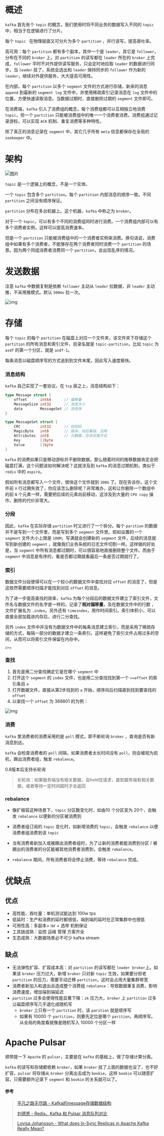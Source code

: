 # 概述

`kafka` 首先有个 `topic` 的概念，我们使用时将不同业务的数据写入不同的 `topic` 中，相当于在逻辑进行了分片。

每个 `topic ` 在物理层面又可分片为多个 `partition` ，并行读写，提高吞吐率。

高可用：每个 `partition` 都有多个副本，其中一个是 `leader`，其它是 `follower`，分布在不同的 `broker` 上。对 `partition` 的读写都在 `leader` 所在的 `broker` 上完成，`follower` 平时不对外提供读写服务，只会定时地拉取 `leader` 的数据进行同步。当 `leader` 挂了，系统会选出和 `leader` 保持同步的 `follower` 作为新的 `leader`，继续对外提供服务，大大提高可用性。

在内部，每个 `partition` 以多个 `segment` 文件的方式进行存储，新来的消息 `append` 到最新的 `segment log` 文件中，并使用稀疏索引记录消息在 `log` 文件中的位置，方便快速读取消息。当数据过期时，直接删除过期的 `segment` 文件即可。

在消费端，`kafka` 引入了消费组的概念，每个消费组都可以互相独立地消费 `topic`，但一个 `partition` 只能被消费组中的唯一一个消费者消费。消费组通过记录游标，可以实现 `ACK` 机制、重复消费等多种特性。

除了真正的消息记录在 `segment` 中，其它几乎所有 `meta` 信息都保存在全局的 `zookeeper` 中。





# 架构

![图片](assets/640.png)



`topic` 是一个逻辑上的概念，不是一个实体。

一个 `topic` 包含多个 `partition`。每个 `partition` 内部消息的顺序一致。不同 `partition` 之间没有顺序保证。

`partition` 分布在多台机器上。这个机器，`kafka` 中称之为 `broker`。

对于一个 `topic`，可以有多个不同的消费组同时进行消费。一个消费组内部可以有多个消费者实例，这样可以提高消费速率。



但是一个 `partition` 只能被消费组中的一个消费者实例来消费。换句话说，消费组中如果有多个消费者，不能够存在两个消费者同时消费一个 `partition` 的场景。因为两个同组消费者消费同一个 `partition`，会出现乱序的情况。





# 发送数据

注意 `kafka` 中数据复制是依赖 `follower` 主动从 `leader` 拉数据，非 `leader` 主动推，不采用推模式。默认 `500ms` 拉一次。

![img](https://pic2.zhimg.com/v2-b7e72e9c5b9971e89ec174a2c2201ed9_b.jpg)





# 存储

每个 `topic` 的每个 `partition` 在磁盘上对应一个文件夹，该文件夹下存储这个 `partition` 的所有消息和索引文件，目录名就是 `topic-partition`，比如 `topic` 为 `asdf` 的第一个分区，就是 `asdf-1`。

每条消息以磁盘顺序写的方式追到到文件末尾，因此写入速度极快。



### 消息结构

`kafka` 自己实现了一套协议，在 `tcp` 层之上，消息结构如下：

```go
type Message struct {
	offset      int64      // 偏移量
	MessageSize int32      // 消息大小
	data        MessageSet // 消息体
}

type MessageSet struct {
    CRC         int32      // 校验码
    MagicByte   int8       // 版本，向后兼容，没用
    Attributes  int8       // 元数据，包含压缩方式
    Key         []byte
    Value       []byte
}
```



`kafka` 的消费如果只是移动游标并不删除数据，那么随着时间的推移数据肯定会把磁盘打满，这个问题该如何解决呢？这就涉及到 `kafka` 的消息过期机制，类似于 `redis` 中的 `expire`。

假如所有消息都写入一个文件，很快这个文件就到 `200G` 了。现在告诉你，这个文件前 `X` 行过期失效了，你应该怎么删除呢？非常难办，这和让你删除一个数组中的前  `N` 个元素一样，需要把后续的元素向前移动，这涉及到大量的 `CPU copy` 操作，删除的代价非常大。



### 分段

因此，`kafka` 在实际存储 `partition` 时又进行了一个拆分。每个 `parition` 的数据并不是写到一个文件里，而是写到多个 `segment` 文件里。假如设置的一个 `segment` 文件大小上限是 `100M`，写满就会创建新的 `segment` 文件，后续的消息就写到新创建的 `segment` ，就像我们业务系统的日志文件切割一样。这样做的好处是，当 `segment` 中所有消息都过期时，可以很容易地直接删除整个文件。而由于`segment` 中消息是有序的，看是否都过期就看最后一条是否过期就行了。



### 索引 

数据文件分段使得可以在一个较小的数据文件中查找对应 `offset` 的消息了，但是这依然需要顺序扫描才能找到对应 `offset` 的消息。

为了进一步提高查找的效率，`kafka` 为每个分段后的数据文件建立了索引文件，文件名与数据文件的名字是一样的，记录了**相对偏移量**，及在数据文件中的行数 ，文件扩展名为 `.index`。另外还有 `timeindex`，用作时间索引。索引体积小，可以直接全部加载进内存后，进行二分查找。

另外 `index` 文件中并没有为数据文件中的每条消息建立索引，而是采用了稀疏存储的方式，每隔一部分的数据才建立一条索引。这样避免了索引文件占用过多的空间，从而可以将索引文件保留在内存中。

<img src="https://pic4.zhimg.com/v2-72e50c12fd9c6fbf58d3b5ca14c90623_b.jpg" alt="img" style="zoom:50%;" />





### 查找

1. 首先是用二分查找确定它是在哪个 `segment` 中
2. 打开这个 `segment` 的 `index` 文件，也是用二分查找找到第一个  `>=offset` 的索引条目 `a`
3. 打开数据文件，直接从第2步找到的 `a` 开始，顺序向后扫描直到找到要查找的 `offset` 
4. 以查找一个 `offset` 为 368801 的为例：

![img](https://pic1.zhimg.com/v2-87051d884344edf9f8fd97a3dacb32d0_b.jpg)





### 消费

`kafka` 里消费者的消费采用的是 `poll` 模式，即不断轮询 `broker` ，查询是否有新消息到达。

`kafka` 会检查消费者的 `poll` 间隔，如果消费者太长时间没有 `poll`，则会被视为宕机，踢出消费者组，触发 `rebalance`。

0.8版本后支持长轮询

>长轮询：如果服务端没有相关数据，会hold住请求，直到服务端有相关数据，或者等待一定时间超时才会返回



### rebalance

- 像扩缩容这种场景下，`topic` 分区数变化时，如由10 个分区变为 20个，会触发 `rebalance` 以便新的分区被消费到
- 消费者组订阅的 `topic` 变化时，如新增消费的 `topic`，会触发 `rebalance` 以便消费者组消费到该 `topic`
- 当有消费者新加入或被踢出消费者组时，为了让新的消费者能消费到分区 / 被踢出的消费者的分区能被其他消费者消费到，会触发 `rebalance`。

- `rebalance` 期间，所有消费者将会停止消费，等待 `rebalance` 完成。







# 优缺点

## 优点

- 高性能、吞吐量：单机测试能达到 100w tps
- 低延时：生产和消费的延时都很低，端到端的延时在正常集群中也很低
- 可用性高：多副本+ isr + 选举 机制保证
- 工具链成熟：监控 运维 管理 方案齐全
- 生态成熟：大数据场景必不可少 kafka stream



## 缺点

- 无法弹性扩容、扩容成本高：对 `partition` 的读写都在 `leader broker`上。如果该 `broker` 压力过大，新增 `broker` 只对新 `topic` 生效，如果要分担老 `partition` 的压力，需要手动迁移 `partition`，这时会占用大量集群带宽
- 消费者新加入和退出会造成整个消费组 `rebalance`：导致数据重复消费，影响消费速度，增加端到端延迟
- `partition` 过多会使得性能显著下降：`zk` 压力大，`broker` 上 `partition` 过多让磁盘顺序写几乎退化成随机写
  - `broker` 上只有一个 `partition` 时，该 `parition` 就是顺序写
  - 如果有 10000 个 `partition`，则要先定位是哪个 `parition`，再顺序写。从全局的角度看就像是随机写入 10000 个分区一样







# Apache Pulsar

顺带提一下 `Apache` 的 `pulsar`，主要是在 `kafka` 的基础上，做了存储计算分离。

`kafka` 的读写和存储都依赖 `broker`，如果 `broker` 挂了上面的数据也没了，也不好扩容，`pulsar` 将存储从 `broker` 分离出去成为 `bookie`，这样 `bookie` 可以随意扩容，只需要额外记录下 `segment` 和 `bookie` 的关系就可以了。





#### 参考
> [平凡之路无尽路 - Kafka的message存储数据结构](https://blog.csdn.net/gududedabai/article/details/80001523)
>
> [刘德恩 - Redis、Kafka 和 Pulsar 消息队列对比](https://mp.weixin.qq.com/s/LNQ1YvhnviKPGNsQx2A4cQ)
>
> [Lovisa Johansson - What does In-Sync Replicas in Apache Kafka Really Mean?](https://www.cloudkarafka.com/blog/what-does-in-sync-in-apache-kafka-really-mean.html)

